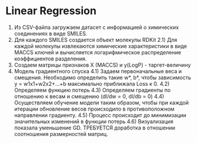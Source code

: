 # Linear Regression
1) Из CSV-файла загружаем датасет с информацией о химических соединениях в виде SMILES.
2) Для каждого SMILES создается объект молекулы RDKit
2.1) Для каждой молекулы извлекаются химические характеристики в виде MACCS ключей и вычисляется логарифмическое распределение коэффициентов разделения.
3) Создаем матрицы признаков X (MACCS) и y(LogP) - таргет-величину
4) Модель градиентного спуска
4.1) Задаем первоначальные веса и смещения. Необходимо определить такие w*, b*, чтобы зависимость 
y = w1x1+w2x2+...+b максимально приближала Loss к 0.
4.2) Определяем функцию потерь
4.3) Определяем градиенты по отношению к весам и смещению (dl/dw = 0, dl/db = 0)
4.4) Осуществляем обучение модели таким образом, чтобы при каждой итерации обновление весов происходило в противоположном направлении градиенту.
4.5) Процесс происходит до минимизации значительных изменений в функции потерь
4.6) Визуализация показала уменьшение GD. ТРЕБУЕТСЯ доработка в отношении соотношения размерностей матриц.
